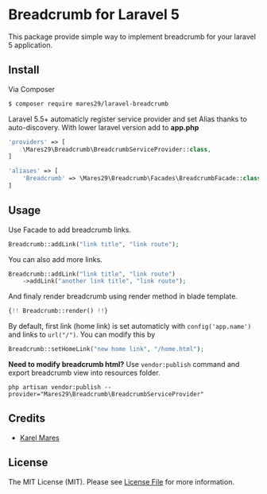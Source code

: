 # Breadcrumb for Laravel 5

This package provide simple way to implement breadcrumb for your laravel 5 application.

## Install

Via Composer

``` bash
$ composer require mares29/laravel-breadcrumb
```

Laravel 5.5+ automaticly register service provider and set Alias thanks to auto-discovery. With lower laravel version add to **app.php** 

``` php
'providers' => [
	\Mares29\Breadcrumb\BreadcrumbServiceProvider::class,
]

'aliases' => [
	'Breadcrumb' => \Mares29\Breadcrumb\Facades\BreadcrumbFacade::class,
]
```

## Usage

Use Facade to add breadcrumb links.

``` php
Breadcrumb::addLink("link title", "link route");
```

You can also add more links.

``` php
Breadcrumb::addLink("link title", "link route")
	->addLink("another link title", "link route");
```

And finaly render breadcrumb using render method in blade template.

``` php
{!! Breadcrumb::render() !!}
```

By default, first link (home link) is set automaticly with `config('app.name')` and links to `url("/")`. You can modify this by

``` php
Breadcrumb::setHomeLink("new home link", "/home.html");
```

**Need to modify breadcrumb html?** Use `vendor:publish` command and export breadcrumb view into resources folder.

``` terminal
php artisan vendor:publish --provider="Mares29\Breadcrumb\BreadcrumbServiceProvider"
```

## Credits

- [Karel Mares](https://github.com/mares29)

## License

The MIT License (MIT). Please see [License File](LICENSE.md) for more information.

